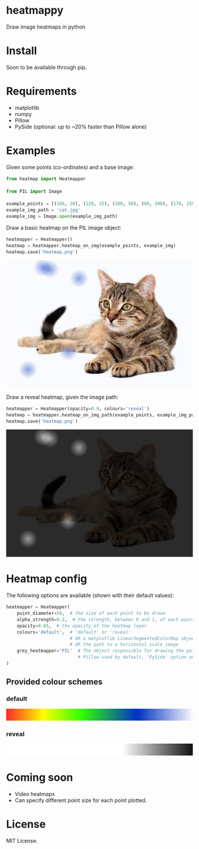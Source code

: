 # heatmappy
Draw image heatmaps in python

# Install

Soon to be available through pip.

# Requirements

- matplotlib
- numpy
- Pillow
- PySide (optional: up to ~20% faster than Pillow alone)

# Examples

Given some points (co-ordinates) and a base image:

```python
from heatmap import Heatmapper

from PIL import Image

example_points = [(100, 20), (120, 25), (200, 50), (60, 300), (170, 250)]
example_img_path = 'cat.jpg'
example_img = Image.open(example_img_path)
```

Draw a basic heatmap on the PIL image object:

```python
heatmapper = Heatmapper()
heatmap = heatmapper.heatmap_on_img(example_points, example_img)
heatmap.save('heatmap.png')
```
![default cat](/examples/default-cat.png?raw=true)

Draw a reveal heatmap, given the image path:

```python
heatmapper = Heatmapper(opacity=0.9, colours='reveal')
heatmap = heatmapper.heatmap_on_img_path(example_points, example_img_path)
heatmap.save('heatmap.png')
```
![reveal cat](/examples/reveal-cat.png?raw=true)

# Heatmap config

The following options are available (shown with their default values):

```python
heatmapper = Heatmapper(
    point_diameter=50,  # the size of each point to be drawn
    alpha_strength=0.2,  # the strength, between 0 and 1, of each point to be drawn
    opacity=0.65,  # the opacity of the heatmap layer
    colours='default',  # 'default' or 'reveal'
                        # OR a matplotlib LinearSegmentedColorMap object 
                        # OR the path to a horizontal scale image
    grey_heatmapper='PIL'  # The object responsible for drawing the points
                           # Pillow used by default, 'PySide' option available if installed
)
```

## Provided colour schemes

### default

![default colour scheme](/src/assets/default.png?raw=true)

### reveal

![reveal colour scheme](/src/assets/reveal.png?raw=true)


# Coming soon

- Video heatmaps
- Can specify different point size for each point plotted.


# License

MIT License.
